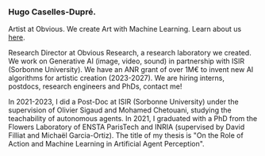 ### Hugo Caselles-Dupré.

Artist at Obvious. We create Art with Machine Learning. Learn about us [here](http://obvious-art.com/).

Research Director at Obvious Research, a research laboratory we created. We work on Generative AI (image, video, sound) in partnership with ISIR (Sorbonne University). We have an ANR grant of over 1M€ to invent new AI algorithms for artistic creation (2023-2027). We are hiring interns, postdocs, research engineers and PhDs, contact me!

In 2021-2023, I did a Post-Doc at ISIR (Sorbonne University) under the supervision of Olivier Sigaud and Mohamed Chetouani, studying the teachability of autonomous agents.
In 2021, I graduated with a PhD from the Flowers Laboratory of ENSTA ParisTech and INRIA (supervised by David Filliat and Michaël Garcia-Ortiz). The title of my thesis is "On the Role of Action and Machine Learning in Artificial Agent Perception".

<!--
**Caselles/Caselles** is a ✨ _special_ ✨ repository because its `README.md` (this file) appears on your GitHub profile.


